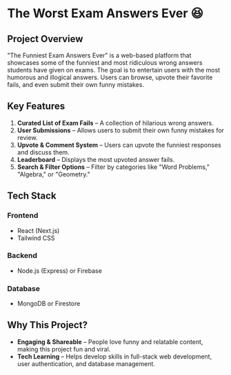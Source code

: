 # The Worst Exam Answers Ever 😆

## Project Overview
"The Funniest Exam Answers Ever" is a web-based platform that showcases some of the funniest and most ridiculous wrong answers students have given on exams. The goal is to entertain users with the most humorous and illogical answers. Users can browse, upvote their favorite fails, and even submit their own funny mistakes.

## Key Features
1. **Curated List of Exam Fails** – A collection of hilarious wrong answers.
2. **User Submissions** – Allows users to submit their own funny mistakes for review.
3. **Upvote & Comment System** – Users can upvote the funniest responses and discuss them.
4. **Leaderboard** – Displays the most upvoted answer fails.
5. **Search & Filter Options** – Filter by categories like "Word Problems," "Algebra," or "Geometry."

## Tech Stack
### Frontend
- React (Next.js)
- Tailwind CSS

### Backend
- Node.js (Express) or Firebase

### Database
- MongoDB or Firestore

## Why This Project?
- **Engaging & Shareable** – People love funny and relatable content, making this project fun and viral.
- **Tech Learning** – Helps develop skills in full-stack web development, user authentication, and database management.


